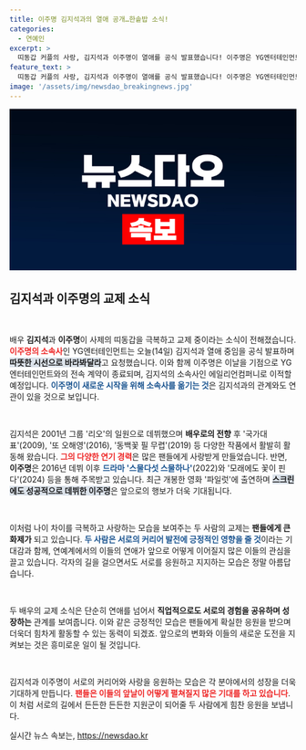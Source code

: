 ```yaml
---
title: 이주명 김지석과의 열애 공개…한솥밥 소식!
categories:
  - 연예인
excerpt: >
  띠동갑 커플의 사랑, 김지석과 이주명이 열애를 공식 발표했습니다! 이주명은 YG엔터테인먼트를 떠나 김지석의 소속사로 옮기기로 결정했는데, 이들의 새로운 출발이 기대됩니다.
feature_text: >
  띠동갑 커플의 사랑, 김지석과 이주명이 열애를 공식 발표했습니다! 이주명은 YG엔터테인먼트를 떠나 김지석의 소속사로 옮기기로 결정했는데, 이들의 새로운 출발이 기대됩니다.
image: '/assets/img/newsdao_breakingnews.jpg'
---
```


<p><img src="/assets/img/newsdao_breakingnews.jpg" alt="koreaapp 속보" /></p>

<h2 data-ke-size="size26">김지석과 이주명의 교제 소식</h2>

<p data-ke-size="size16">&nbsp;</p>  

<p>배우 <b>김지석</b>과 <b>이주명</b>이 사제의 띠동갑을 극복하고 교제 중이라는 소식이 전해졌습니다. <b><span style="color: #ee2323;">이주명의 소속사</span></b>인 YG엔터테인먼트는 오늘(14일) 김지석과 열애 중임을 공식 발표하며 <b><span style="background-color: #21538527;">따뜻한 시선으로 바라봐달라</span></b>고 요청했습니다. 이와 함께 이주명은 이날을 기점으로 YG엔터테인먼트와의 전속 계약이 종료되며, 김지석의 소속사인 에일리언컴퍼니로 이적할 예정입니다. <b><span style="color: #1a5490;">이주명이 새로운 시작을 위해 소속사를 옮기는 것</span></b>은 김지석과의 관계와도 연관이 있을 것으로 보입니다.</p>

<p data-ke-size="size16">&nbsp;</p>  

<p>김지석은 2001년 그룹 '리오'의 일원으로 데뷔했으며 <b>배우로의 전향</b> 후 '국가대표'(2009), '또 오해영'(2016), '동백꽃 필 무렵'(2019) 등 다양한 작품에서 활발히 활동해 왔습니다. <b><span style="color: #ee2323;">그의 다양한 연기 경력</span></b>은 많은 팬들에게 사랑받게 만들었습니다. 반면, <b>이주명</b>은 2016년 데뷔 이후 <b><span style="color: #1a5490;">드라마 '스물다섯 스물하나'</span></b>(2022)와 '모래에도 꽃이 핀다'(2024) 등을 통해 주목받고 있습니다. 최근 개봉한 영화 '파일럿'에 출연하며 <b><span style="background-color: #21538527;">스크린에도 성공적으로 데뷔한 이주명</span></b>은 앞으로의 행보가 더욱 기대됩니다.</p>

<p data-ke-size="size16">&nbsp;</p>  

<p>이처럼 나이 차이를 극복하고 사랑하는 모습을 보여주는 두 사람의 교제는 <b>팬들에게 큰 화제가</b> 되고 있습니다. <b><span style="color: #1a5490;">두 사람은 서로의 커리어 발전에 긍정적인 영향을 줄 것</span></b>이라는 기대감과 함께, 연예계에서의 이들의 연애가 앞으로 어떻게 이어질지 많은 이들의 관심을 끌고 있습니다. 각자의 길을 걸으면서도 서로를 응원하고 지지하는 모습은 정말 아름답습니다. </p>

<p data-ke-size="size16">&nbsp;</p>  

<p>두 배우의 교제 소식은 단순히 연애를 넘어서 <b>직업적으로도 서로의 경험을 공유하며 성장하는</b> 관계를 보여줍니다. 이와 같은 긍정적인 모습은 팬들에게 확실한 응원을 받으며 더욱더 힘차게 활동할 수 있는 동력이 되겠죠. 앞으로의 변화와 이들의 새로운 도전을 지켜보는 것은 흥미로운 일이 될 것입니다.</p>

<p data-ke-size="size16">&nbsp;</p>  

<p>김지석과 이주명이 서로의 커리어와 사랑을 응원하는 모습은 각 분야에서의 성장을 더욱 기대하게 만듭니다. <b><span style="color: #ee2323;">팬들은 이들의 앞날이 어떻게 펼쳐질지 많은 기대를 하고 있습니다</span></b>. 이 처럼 서로의 길에서 든든한 든든한 지원군이 되어줄 두 사람에게 힘찬 응원을 보냅니다.</p>
실시간 뉴스 속보는, <a href="https://newsdao.kr" rel="dofollow">https://newsdao.kr</a>


